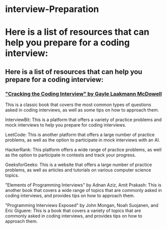 # interview-Preparation

# Here is a list of resources that can help you prepare for a coding interview:

## Here is a list of resources that can help you prepare for a coding interview:

### ["Cracking the Coding Interview" by Gayle Laakmann McDowell]('')
This is a classic book that covers the most common types of questions asked in coding interviews, as well as some tips on how to approach them.

InterviewBit: This is a platform that offers a variety of practice problems and mock interviews to help you prepare for coding interviews.

LeetCode: This is another platform that offers a large number of practice problems, as well as the option to participate in mock interviews with an AI.

HackerRank: This platform offers a wide range of practice problems, as well as the option to participate in contests and track your progress.

GeeksforGeeks: This is a website that offers a large number of practice problems, as well as articles and tutorials on various computer science topics.

"Elements of Programming Interviews" by Adnan Aziz, Amit Prakash: This is another book that covers a wide range of topics that are commonly asked in coding interviews, and provides tips on how to approach them.

"Programming Interviews Exposed" by John Mongan, Noah Suojanen, and Eric Giguere: This is a book that covers a variety of topics that are commonly asked in coding interviews, and provides tips on how to approach them.